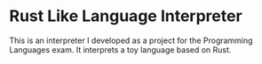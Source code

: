 # Rust Like Language Interpreter

This is an interpreter I developed as a project for the Programming Languages exam. It interprets a toy language based on Rust.
